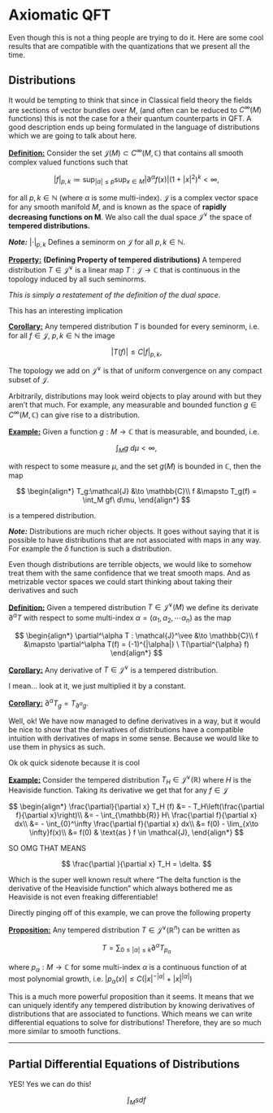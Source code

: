 # Axiomatic QFT

Even though this is not a thing people are trying to do it. Here are some cool results that are compatible with the quantizations that we present all the time.



## Distributions

It would be tempting to think that since in Classical field theory the fields are sections of vector bundles over $M$, (and often can be reduced to $C^{\infty}(M)$ functions) this is not the case for a their quantum counterparts in QFT. A good description ends up being formulated in the language of distributions which we are going to talk about here.

**<u>Definition:</u>** Consider the set $\mathcal{J}(M) \subset C^\infty(M,\mathbb{C})$ that contains all smooth complex valued functions such that

$$
|f|_{p,k} \coloneqq \sup_{|\alpha| \leq p} \sup_{x\in M} |\partial^\alpha f(x)|(1+|x|^2)^k < \infty,
$$

for all $p,k \in \mathbb{N}$ (where $\alpha$ is some multi-index). $\mathcal{J}$ is a complex vector space for any smooth manifold $M$, and is known as the space of **rapidly decreasing functions on M**. We also call the dual space $\mathcal{J}^\vee$ the space of **tempered distributions.**

***Note:*** $|\cdot|_{p,k}$ Defines a seminorm on $\mathcal{J}$ for all $p,k \in \mathbb{N}$.

**<u>Property:</u>** **(Defining Property of tempered distributions)** A tempered distribution $T \in \mathcal{J}^\vee$ is a linear map $T: \mathcal{J} \to \mathbb{C}$ that is continuous in the topology induced by all such seminorms. 

*This is simply a restatement of the definition of the dual space*.

This has an interesting implication

**<u>Corollary:</u>** Any tempered distribution $T$ is bounded for every seminorm, i.e. for all  $f\in \mathcal{J}$, $p,k \in \mathbb{N}$ the image

$$
|T(f)| \leq C|f|_{p,k},
$$

The topology we add on $\mathcal{J}^\vee$ is that of uniform convergence on any compact subset of $\mathcal{J}$.

Arbitrarily, distributions may look weird objects to play around with but they aren’t that much. For example, any measurable and bounded function $g\in C^\infty(M,\mathbb{C})$  can give rise to a distribution.

**<u>Example:</u>** Given a function $g: M \to \mathbb{C}$ that is measurable, and bounded, i.e. 

$$
\int_M g\ d\mu < \infty,
$$

with respect to some measure $\mu$, and the set $g(M)$ is bounded in $\mathbb{C}$, then the map

$$
\begin{align*}
T_g:\mathcal{J} &\to \mathbb{C}\\
f &\mapsto T_g(f) = \int_M gf\ d\mu,
\end{align*}
$$

is a tempered distribution. 



***Note:*** Distributions are much richer objects. It goes without saying that it is possible to have distributions that are not associated with maps in any way. For example the $\delta$ function is such a distribution. 



Even though distributions are terrible objects, we would like to somehow treat them with the same confidence that we treat smooth maps. And as metrizable vector spaces we could start thinking about taking their derivatives and such

**<u>Definition:</u>** Given a tempered distribution $T \in \mathcal{J}^\vee (M)$ we define its derivate $\partial^\alpha T$ with respect to some multi-index $\alpha = (\alpha_1, \alpha_2, \cdots \alpha_n)$ as the map

$$
\begin{align*}
\partial^\alpha T : \mathcal{J}^\vee &\to \mathbb{C}\\
f &\mapsto \partial^\alpha T(f) = (-1)^{|\alpha|} \ T(\partial^{\alpha} f)
\end{align*}
$$

**<u>Corollary:</u>** Any derivative of $T \in \mathcal{J}^\vee$ is a tempered distribution. 

I mean… look at it, we just multiplied it by a constant.

**<u>Corollary:</u>** $\partial^\alpha T_g = T_{\partial^\alpha g}$.



Well, ok! We have now managed to define derivatives in a way, but it would be nice to show that the derivatives of distributions have a compatible intuition with derivatives of maps in some sense. Because we would like to use them in physics as such.





Ok ok quick sidenote because it is cool

**<u>Example:</u>** Consider the tempered distribution $T_H \in \mathcal{J}^\vee(\mathbb{R})$ where $H$ is the Heaviside function. Taking its derivative we get that for any $f \in \mathcal{J}$

$$
\begin{align*}
\frac{\partial}{\partial x} T_H (f) 
&= - T_H\left(\frac{\partial f}{\partial x}\right)\\ 
&= - \int_{\mathbb{R}} H\ \frac{\partial f}{\partial x} dx\\
&= - \int_{0}^\infty \frac{\partial f}{\partial x} dx\\
&= f(0) - \lim_{x\to \infty}f(x)\\
&= f(0) & \text{as } f \in \mathcal{J},
\end{align*}
$$

SO OMG THAT MEANS

$$
\frac{\partial }{\partial x} T_H = \delta.
$$

Which is the super well known result where “The delta function is the derivative of the Heaviside function” which always bothered me as Heaviside is not even freaking differentiable!



Directly pinging off of this example, we can prove the following property

**<u>Proposition:</u>** Any tempered distribution $T \in \mathcal{J}^\vee(\mathbb{R}^n)$ can be written as 

$$
T = \sum_{0 \leq |\alpha| \leq k} \partial^\alpha T_{p_\alpha}
$$

where $p_\alpha : M \to \mathbb{C}$ for some multi-index $\alpha$ is a continuous function of at most polynomial growth, i.e. $|p_\alpha(x)| \leq C (|x|^{-|\alpha|} + |x|^{|\alpha|})$ 

This is a much more powerful proposition than it seems. It means that we can uniquely identify any tempered distribution by knowing derivatives of distributions that are associated to functions. Which means we can write differential equations to solve for distributions! Therefore, they are so much more similar to smooth functions.

-----



## Partial Differential Equations of Distributions

YES! Yes we can do this!

$$
\int_M sdf
$$


















